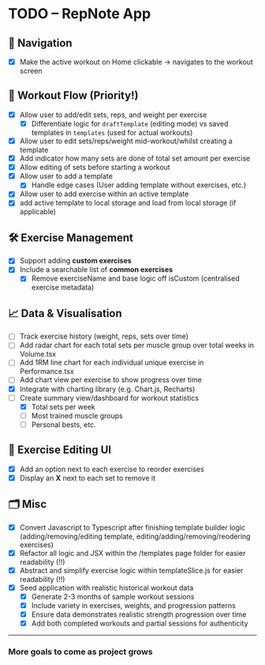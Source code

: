 # TODO – RepNote App

## 🧭 Navigation

- [x] Make the active workout on Home clickable → navigates to the workout screen

## 💪 Workout Flow (Priority!)

- [x] Allow user to add/edit sets, reps, and weight per exercise
  - [x] Differentiate logic for `draftTemplate` (editing mode) vs saved templates in `templates` (used for actual workouts)
- [x] Allow user to edit sets/reps/weight mid-workout/whilst creating a template
- [x] Add indicator how many sets are done of total set amount per exercise
- [x] Allow editing of sets before starting a workout
- [x] Allow user to add a template
  - [x] Handle edge cases (User adding template without exercises, etc.)
- [x] Allow user to add exercise within an active template
- [x] add active template to local storage and load from local storage (if applicable)

## 🛠️ Exercise Management

- [x] Support adding **custom exercises**
- [x] Include a searchable list of **common exercises**
  - [x] Remove exerciseName and base logic off isCustom (centralised exercise metadata)

## 📈 Data & Visualisation

- [ ] Track exercise history (weight, reps, sets over time)
- [ ] Add radar chart for each total sets per muscle group over total weeks in Volume.tsx
- [ ] Add 1RM line chart for each individual unique exercise in Performance.tsx
- [ ] Add chart view per exercise to show progress over time
- [x] Integrate with charting library (e.g. Chart.js, Recharts)
- [ ] Create summary view/dashboard for workout statistics
  - [x] Total sets per week
  - [ ] Most trained muscle groups
  - [ ] Personal bests, etc.

## 🧩 Exercise Editing UI

- [x] Add an option next to each exercise to reorder exercises
- [x] Display an **X** next to each set to remove it

## 🗂️ Misc

- [x] Convert Javascript to Typescript after finishing template builder logic (adding/removing/editing template, editing/adding/removing/reodering exercises)
- [x] Refactor all logic and JSX within the /templates page folder for easier readability (!!)
- [x] Abstract and simplify exercise logic within templateSlice.js for easier readability (!!)
- [x] Seed application with realistic historical workout data
  - [x] Generate 2-3 months of sample workout sessions
  - [x] Include variety in exercises, weights, and progression patterns
  - [x] Ensure data demonstrates realistic strength progression over time
  - [x] Add both completed workouts and partial sessions for authenticity

---

### More goals to come as project grows
